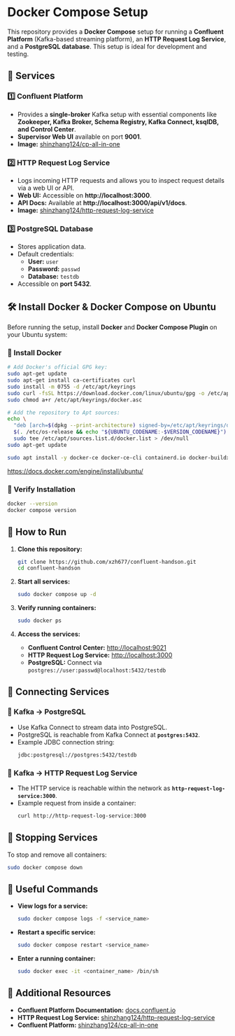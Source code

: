 # Docker Compose Setup

This repository provides a **Docker Compose** setup for running a **Confluent Platform** (Kafka-based streaming platform), an **HTTP Request Log Service**, and a **PostgreSQL database**. This setup is ideal for development and testing.

## 📌 Services

### 1️⃣ Confluent Platform
- Provides a **single-broker** Kafka setup with essential components like **Zookeeper, Kafka Broker, Schema Registry, Kafka Connect, ksqlDB, and Control Center**.
- **Supervisor Web UI** available on port **9001**.
- **Image:** [shinzhang124/cp-all-in-one](https://hub.docker.com/r/shinzhang124/cp-all-in-one)

### 2️⃣ HTTP Request Log Service
- Logs incoming HTTP requests and allows you to inspect request details via a web UI or API.
- **Web UI:** Accessible on **http://localhost:3000**.
- **API Docs:** Available at **http://localhost:3000/api/v1/docs**.
- **Image:** [shinzhang124/http-request-log-service](https://hub.docker.com/r/shinzhang124/http-request-log-service)

### 3️⃣ PostgreSQL Database
- Stores application data.
- Default credentials:
  - **User:** `user`
  - **Password:** `passwd`
  - **Database:** `testdb`
- Accessible on **port 5432**.

## 🛠 Install Docker & Docker Compose on Ubuntu
Before running the setup, install **Docker** and **Docker Compose Plugin** on your Ubuntu system:

### 🔹 Install Docker
```sh
# Add Docker's official GPG key:
sudo apt-get update
sudo apt-get install ca-certificates curl
sudo install -m 0755 -d /etc/apt/keyrings
sudo curl -fsSL https://download.docker.com/linux/ubuntu/gpg -o /etc/apt/keyrings/docker.asc
sudo chmod a+r /etc/apt/keyrings/docker.asc

# Add the repository to Apt sources:
echo \
  "deb [arch=$(dpkg --print-architecture) signed-by=/etc/apt/keyrings/docker.asc] https://download.docker.com/linux/ubuntu \
  $(. /etc/os-release && echo "${UBUNTU_CODENAME:-$VERSION_CODENAME}") stable" | \
  sudo tee /etc/apt/sources.list.d/docker.list > /dev/null
sudo apt-get update

sudo apt install -y docker-ce docker-ce-cli containerd.io docker-buildx-plugin docker-compose-plugin
```
https://docs.docker.com/engine/install/ubuntu/

### 🔹 Verify Installation
```sh
docker --version
docker compose version
```

## 🚀 How to Run

1. **Clone this repository:**
   ```sh
   git clone https://github.com/xzh677/confluent-handson.git
   cd confluent-handson
   ```

2. **Start all services:**
   ```sh
   sudo docker compose up -d
   ```

3. **Verify running containers:**
   ```sh
   sudo docker ps
   ```

4. **Access the services:**
   - **Confluent Control Center:** [http://localhost:9021](http://localhost:9021)
   - **HTTP Request Log Service:** [http://localhost:3000](http://localhost:3000)
   - **PostgreSQL:** Connect via `postgres://user:passwd@localhost:5432/testdb`

## 📡 Connecting Services

### 🔹 Kafka → PostgreSQL
- Use Kafka Connect to stream data into PostgreSQL.
- PostgreSQL is reachable from Kafka Connect at **`postgres:5432`**.
- Example JDBC connection string:
  ```sh
  jdbc:postgresql://postgres:5432/testdb
  ```

### 🔹 Kafka → HTTP Request Log Service
- The HTTP service is reachable within the network as **`http-request-log-service:3000`**.
- Example request from inside a container:
  ```sh
  curl http://http-request-log-service:3000
  ```

## 🛑 Stopping Services
To stop and remove all containers:
```sh
sudo docker compose down
```

## 📌 Useful Commands
- **View logs for a service:**
  ```sh
  sudo docker compose logs -f <service_name>
  ```
- **Restart a specific service:**
  ```sh
  sudo docker compose restart <service_name>
  ```
- **Enter a running container:**
  ```sh
  sudo docker exec -it <container_name> /bin/sh
  ```

## 🔗 Additional Resources
- **Confluent Platform Documentation:** [docs.confluent.io](https://docs.confluent.io/platform/current/)
- **HTTP Request Log Service:** [shinzhang124/http-request-log-service](https://hub.docker.com/r/shinzhang124/http-request-log-service)
- **Confluent Platform:** [shinzhang124/cp-all-in-one](https://hub.docker.com/r/shinzhang124/cp-all-in-one)

